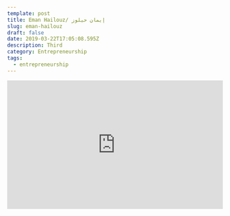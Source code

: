 ```yaml
---
template: post
title: Eman Hailouz/ إيمان حيلوز
slug: eman-hailouz
draft: false
date: 2019-03-22T17:05:08.595Z
description: Third
category: Entrepreneurship
tags:
  - entrepreneurship
---
```

<iframe width="100%" height="300" scrolling="no" frameborder="no" allow="autoplay" src="https://w.soundcloud.com/player/?url=https%3A//api.soundcloud.com/tracks/337663631&color=%23ff5500&auto_play=false&hide_related=false&show_comments=true&show_user=true&show_reposts=false&show_teaser=true&visual=true"></iframe>
